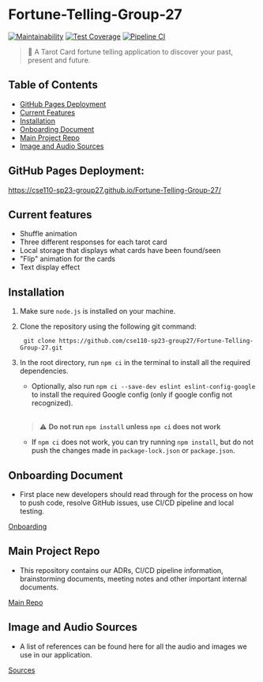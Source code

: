 # Fortune-Telling-Group-27
[![Maintainability](https://api.codeclimate.com/v1/badges/87f25017229aa77c661a/maintainability)](https://codeclimate.com/github/cse110-sp23-group27/Fortune-Telling-Group-27/maintainability)
[![Test Coverage](https://api.codeclimate.com/v1/badges/87f25017229aa77c661a/test_coverage)](https://codeclimate.com/github/cse110-sp23-group27/Fortune-Telling-Group-27/test_coverage)
[![Pipeline CI](https://github.com/cse110-sp23-group27/Fortune-Telling-Group-27/actions/workflows/main_actions.yml/badge.svg)](https://github.com/cse110-sp23-group27/Fortune-Telling-Group-27/actions/workflows/github_actions.yml)

> :crystal_ball: A Tarot Card fortune telling application to discover your past, present and future.


## Table of Contents
- [GitHub Pages Deployment](#live)
- [Current Features](#features)
- [Installation](#install)
- [Onboarding Document](#onboarding)
- [Main Project Repo](#main)
- [Image and Audio Sources](#sources)


## <a name="live"></a> GitHub Pages Deployment:

https://cse110-sp23-group27.github.io/Fortune-Telling-Group-27/

## <a name="features"></a> Current features
* Shuffle animation
* Three different responses for each tarot card
* Local storage that displays what cards have been found/seen
* "Flip" animation for the cards
* Text display effect


## <a name="install"></a> Installation
1. Make sure `node.js` is installed on your machine.
2. Clone the repository using the following git command:
    ```
     git clone https://github.com/cse110-sp23-group27/Fortune-Telling-Group-27.git
    ```
3. In the root directory, run `npm ci` in the terminal to install all the required dependencies.

    - Optionally, also run `npm ci --save-dev eslint eslint-config-google` to install the required Google config (only if google config not recognized).
    <br>

    > :warning: **Do not run `npm install` unless `npm ci` does not work**

   - If ```npm ci``` does not work, you can try running `npm install`, but do not push the changes made in `package-lock.json` or `package.json`.


## <a name="onboarding"></a> Onboarding Document 
- First place new developers should read through for the process on how to push code, resolve GitHub issues, use CI/CD pipeline and local testing.

[Onboarding](/specs/documentation/onboard.md)


## <a name="main"></a> Main Project Repo
- This repository contains our ADRs, CI/CD pipeline information, brainstorming documents, meeting notes and other important internal documents.

[Main Repo](https://github.com/cse110-sp23-group27/cse110-sp23-group27)


## <a name="sources"></a> Image and Audio Sources
- A list of references can be found here for all the audio and images we use in our application.

[Sources](https://github.com/cse110-sp23-group27/Fortune-Telling-Group-27/blob/main/specs/documentation/images-and-sounds-sources.md)